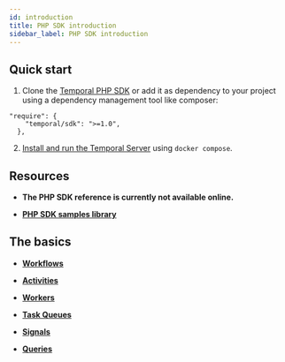 ```yaml
---
id: introduction
title: PHP SDK introduction
sidebar_label: PHP SDK introduction
---
```


## Quick start

1. Clone the [Temporal PHP SDK](https://github.com/temporalio/sdk-php) or add it as dependency to your project using a dependency management tool like composer:

```composer
"require": {
    "temporal/sdk": ">=1.0",
  },
```

2. [Install and run the Temporal Server](/docs/server/quick-install) using `docker compose`.

## Resources

- **The PHP SDK reference is currently not available online.**

- [**PHP SDK samples library**](/docs/samples-library/#php)

## The basics

- [**Workflows**](/docs/php/workflows)

- [**Activities**](/docs/php/activities)

- [**Workers**](/docs/php/workers)

- [**Task Queues**](/docs/php/task-queues)

- [**Signals**](/docs/php/signals)

- [**Queries**](/docs/php/queries)
